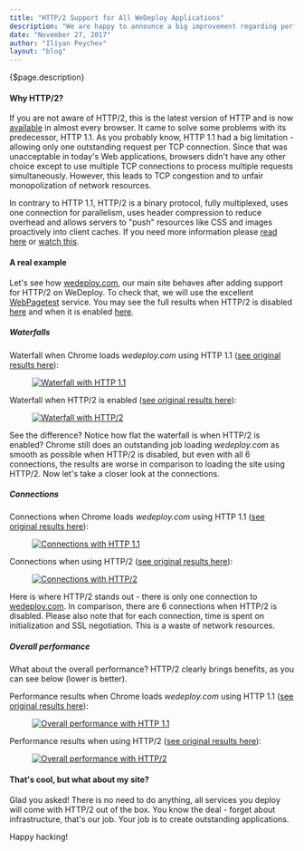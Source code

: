 ```yaml
---
title: "HTTP/2 Support for All WeDeploy Applications"
description: "We are happy to announce a big improvement regarding performance - now HTTP/2 is the default protocol for all applications hosted on WeDeploy. This is a big step ahead, carrying multiple benefits."
date: "November 27, 2017"
author: "Iliyan Peychev"
layout: "blog"
---
```


<article>

{$page.description}

#### Why HTTP/2?

If you are not aware of HTTP/2, this is the latest version of HTTP and is now [available](https://caniuse.com/#feat=http2) in almost every browser. It came to solve some problems with its predecessor, HTTP 1.1. As you probably know, HTTP 1.1 had a big limitation - allowing only one outstanding request per TCP connection. Since that was unacceptable in today's Web applications, browsers didn't have any other choice except to use multiple TCP connections to process multiple requests simultaneously. However, this leads to TCP congestion and to unfair monopolization of network resources.

In contrary to HTTP 1.1, HTTP/2 is a binary protocol, fully multiplexed, uses one connection for parallelism, uses header compression to reduce overhead and allows servers to "push" resources like CSS and images proactively into client caches. If you need more information please [read here](https://http2.github.io/) or [watch this](https://www.youtube.com/watch?v=qyexqwG6fGI).

#### A real example

Let's see how [wedeploy.com](https://wedeploy.com), our main site behaves after adding support for HTTP/2 on WeDeploy. To check that, we will use the excellent [WebPagetest](https://www.webpagetest.org/) service. You may see the full results when HTTP/2 is disabled [here](http://www.webpagetest.org/result/171122_PQ_698aee2613000d25275de656217c2df9/) and when it is enabled [here](http://www.webpagetest.org/result/171122_AP_f1c8769f86cf310ed8dfed45a5ce88af/).

##### Waterfalls

Waterfall when Chrome loads *wedeploy.com* using HTTP 1.1 ([see original results here](http://www.webpagetest.org/result/171122_PQ_698aee2613000d25275de656217c2df9/1/details)):

<figure>
  <a href="http://www.webpagetest.org/result/171122_PQ_698aee2613000d25275de656217c2df9/1/details">
    <img src="/images/blog/post-19-waterfall-http1.1.png" alt="Waterfall with HTTP 1.1">
  </a>
</figure>

Waterfall when HTTP/2 is enabled ([see original results here](http://www.webpagetest.org/result/171122_AP_f1c8769f86cf310ed8dfed45a5ce88af/1/details)):

<figure>
  <a href="http://www.webpagetest.org/result/171122_AP_f1c8769f86cf310ed8dfed45a5ce88af/1/details">
    <img src="/images/blog/post-19-waterfall-http2.png" alt="Waterfall with HTTP/2">
  </a>
</figure>

See the difference? Notice how flat the waterfall is when HTTP/2 is enabled? Chrome still does an outstanding job loading *wedeploy.com* as smooth as possible when HTTP/2 is disabled, but even with all 6 connections, the results are worse in comparison to loading the site using HTTP/2. Now let's take a closer look at the connections.

##### Connections

Connections when Chrome loads *wedeploy.com* using HTTP 1.1 ([see original results here](http://www.webpagetest.org/result/171122_PQ_698aee2613000d25275de656217c2df9/1/details/)):

<figure>
  <a href="http://www.webpagetest.org/result/171122_PQ_698aee2613000d25275de656217c2df9/1/details/">
    <img src="/images/blog/post-19-connections-http1.1.png" alt="Connections with HTTP 1.1">
  </a>
</figure>

Connections when using HTTP/2 ([see original results here](http://www.webpagetest.org/result/171122_AP_f1c8769f86cf310ed8dfed45a5ce88af/1/details/)):

<figure>
  <a href="http://www.webpagetest.org/result/171122_AP_f1c8769f86cf310ed8dfed45a5ce88af/1/details/">
    <img src="/images/blog/post-19-connections-http2.png" alt="Connections with HTTP/2">
  </a>
</figure>

Here is where HTTP/2 stands out - there is only one connection to [wedeploy.com](wedeploy.com). In comparison, there are 6 connections when HTTP/2 is disabled. Please also note that for each connection, time is spent on initialization and SSL negotiation. This is a waste of network resources.

##### Overall performance

What about the overall performance? HTTP/2 clearly brings benefits, as you can see below (lower is better).

Performance results when Chrome loads *wedeploy.com* using HTTP 1.1 ([see original results here](http://www.webpagetest.org/result/171122_PQ_698aee2613000d25275de656217c2df9/)):

<figure>
  <a href="http://www.webpagetest.org/result/171122_PQ_698aee2613000d25275de656217c2df9/">
    <img src="/images/blog/post-19-performance-http1.1.png" alt="Overall performance with HTTP 1.1">
  </a>
</figure>

Performance results when using HTTP/2 ([see original results here](http://www.webpagetest.org/result/171122_AP_f1c8769f86cf310ed8dfed45a5ce88af/)):

<figure>
  <a href="http://www.webpagetest.org/result/171122_AP_f1c8769f86cf310ed8dfed45a5ce88af/">
    <img src="/images/blog/post-19-performance-http2.png" alt="Overall performance with HTTP/2">
  </a>
</figure>

#### That's cool, but what about my site?

Glad you asked! There is no need to do anything, all services you deploy will come with HTTP/2 out of the box. You know the deal - forget about infrastructure, that's our job. Your job is to create outstanding applications.

Happy hacking!

</article>
